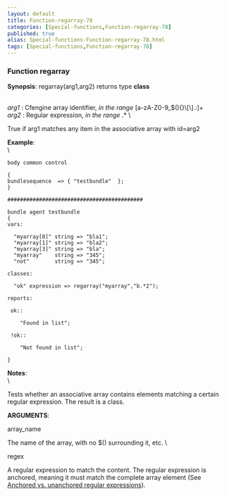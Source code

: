 ```yaml
---
layout: default
title: Function-regarray-78
categories: [Special-functions,Function-regarray-78]
published: true
alias: Special-functions-Function-regarray-78.html
tags: [Special-functions,Function-regarray-78]
---
```


### Function regarray

**Synopsis**: regarray(arg1,arg2) returns type **class**

\
 *arg1* : Cfengine array identifier, *in the range*
[a-zA-Z0-9\_\$(){}\\[\\].:]+ \
 *arg2* : Regular expression, *in the range* .\* \

True if arg1 matches any item in the associative array with id=arg2

**Example**:\
 \

~~~~ {.verbatim}
body common control

{
bundlesequence  => { "testbundle"  };
}

###########################################

bundle agent testbundle
{
vars:

  "myarray[0]" string => "bla1";
  "myarray[1]" string => "bla2";
  "myarray[3]" string => "bla";
  "myarray"    string => "345";  
  "not"        string => "345";  

classes:

  "ok" expression => regarray("myarray","b.*2");

reports:

 ok::

    "Found in list";

 !ok::

    "Not found in list";

}
~~~~

**Notes**:\
 \

Tests whether an associative array contains elements matching a certain
regular expression. The result is a class.

**ARGUMENTS**:

array\_name

The name of the array, with no \$() surrounding it, etc. \

regex

A regular expression to match the content. The regular expression is
anchored, meaning it must match the complete array element (See
[Anchored vs. unanchored regular
expressions](#Anchored-vs_002e-unanchored-regular-expressions)).
